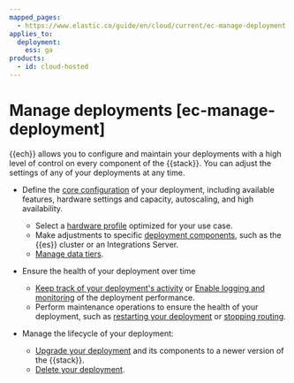 ```yaml
---
mapped_pages:
  - https://www.elastic.co/guide/en/cloud/current/ec-manage-deployment.html
applies_to:
  deployment:
    ess: ga
products:
  - id: cloud-hosted
---
```


# Manage deployments [ec-manage-deployment]

{{ech}} allows you to configure and maintain your deployments with a high level of control on every component of the {{stack}}. You can adjust the settings of any of your deployments at any time.

* Define the [core configuration](configure.md) of your deployment, including available features, hardware settings and capacity, autoscaling, and high availability.
  * Select a [hardware profile](/deploy-manage/deploy/elastic-cloud/ec-change-hardware-profile.md) optimized for your use case.
  * Make adjustments to specific [deployment components](/deploy-manage/deploy/elastic-cloud/ec-customize-deployment-components.md), such as the {{es}} cluster or an Integrations Server.
  * [Manage data tiers](/manage-data/lifecycle/data-tiers.md).

* Ensure the health of your deployment over time

  * [Keep track of your deployment's activity](keep-track-of-deployment-activity.md) or [Enable logging and monitoring](../../monitor/stack-monitoring/ece-ech-stack-monitoring.md) of the deployment performance.
  * Perform maintenance operations to ensure the health of your deployment, such as [restarting your deployment](../../maintenance/start-stop-services/restart-cloud-hosted-deployment.md) or [stopping routing](../../maintenance/start-stop-routing-requests.md).

* Manage the lifecycle of your deployment:

  * [Upgrade your deployment](/deploy-manage/upgrade/deployment-or-cluster.md) and its components to a newer version of the {{stack}}.
  * [Delete your deployment](../../uninstall/delete-a-cloud-deployment.md).









